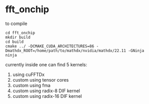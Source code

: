# fft_onchip

to compile 

```
cd fft_onchip
mkdir build
cd build
cmake ../ -DCMAKE_CUDA_ARCHITECTURES=86 -Dmathdx_ROOT=/home/path/to/mathdx/nvidia/mathdx/22.11 -GNinja
ninja
```

currently inside one can find 5 kernels: 
1. using cuFFTDx
2. custom using tensor cores
3. custom using fma
4. custom using radix-8 DIF kernel
5. custom using radix-16 DIF kernel
